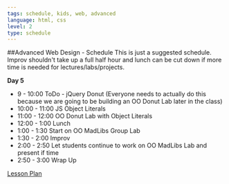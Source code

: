 ```yaml
---
tags: schedule, kids, web, advanced
language: html, css
level: 2
type: schedule
---
```


##Advanced Web Design - Schedule
This is just a suggested schedule. Improv shouldn't take up a full half hour and lunch can be cut down if more time is needed for lectures/labs/projects.

**Day 5**
+ 9 - 10:00 ToDo - jQuery Donut (Everyone needs to actually do this because we are going to be building an OO Donut Lab later in the class)
+ 10:00 - 11:00 JS Object Literals
+ 11:00 - 12:00 OO Donut Lab with Object Literals
+ 12:00 - 1:00 Lunch
+ 1:00 - 1:30 Start on OO MadLibs Group Lab
+ 1:30 - 2:00 Improv
+ 2:00 - 2:50 Let students continue to work on OO MadLibs Lab and present if time
+ 2:50 - 3:00 Wrap Up

[Lesson Plan](https://docs.google.com/a/flatironschool.com/document/d/19F5gP-woK2aTBJyx1dgP1Rzn9Gwr-_hsis3MIfW37Gs/edit)
